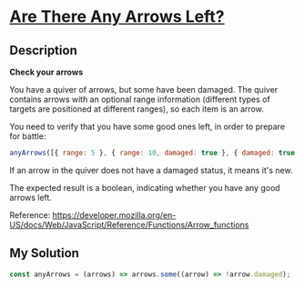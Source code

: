 # [Are There Any Arrows Left?](https://www.codewars.com/kata/559f860f8c0d6c7784000119)

## Description

**Check your arrows**

You have a quiver of arrows, but some have been damaged. The quiver contains arrows with an optional range information (different types of targets are positioned at different ranges), so each item is an arrow.

You need to verify that you have some good ones left, in order to prepare for battle:

```js
anyArrows([{ range: 5 }, { range: 10, damaged: true }, { damaged: true }]);
```

If an arrow in the quiver does not have a damaged status, it means it's new.

The expected result is a boolean, indicating whether you have any good arrows left.

Reference: https://developer.mozilla.org/en-US/docs/Web/JavaScript/Reference/Functions/Arrow_functions

## My Solution

```js
const anyArrows = (arrows) => arrows.some((arrow) => !arrow.damaged);
```
